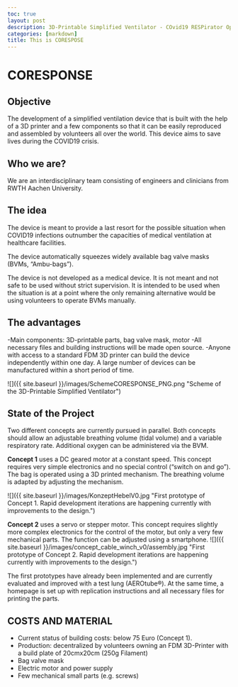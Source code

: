 ```yaml
---
toc: true
layout: post
description: 3D-Printable Simplified Ventilator - COvid19 RESPirator OpeN SourcE
categories: [markdown]
title: This is CORESPOSE
---
```

# CORESPONSE

## Objective

The development of a simplified ventilation device that is built with the help of a 3D printer and a few components so that it can be easily reproduced and assembled by volunteers all over the world. This device aims to save lives during the COVID19 crisis.

## Who we are?

We are an interdisciplinary team consisting of engineers and clinicians from RWTH Aachen University.

## The idea

The device is meant to provide a last resort for the possible situation when COVID19 infections outnumber the capacities of medical ventilation at healthcare facilities.

The device automatically squeezes widely available bag valve masks (BVMs, “Ambu-bags”).

The device is not developed as a medical device. It is not meant and not safe to be used without strict supervision. It is intended to be used when the situation is at a point where the only remaining alternative would be using volunteers to operate BVMs manually.


## The advantages

-Main components: 3D-printable parts, bag valve mask, motor
-All necessary files and building instructions will be made open source. 
-Anyone with access to a standard FDM 3D printer can build the device independently within one day. A large number of devices can be manufactured within a short period of time.

![]({{ site.baseurl }}/images/SchemeCORESPONSE_PNG.png "Scheme of the 3D-Printable Simplified Ventilator")


## State of the Project

Two different concepts are currently pursued in parallel. Both concepts should allow an adjustable breathing volume (tidal volume) and a variable respiratory rate. Additional oxygen can be administered via the BVM.

**Concept 1** uses a DC geared motor at a constant speed. This concept requires very simple electronics and no special control (“switch on and go”). The bag is operated using a 3D printed mechanism. The breathing volume is adapted by adjusting the mechanism.

![]({{ site.baseurl }}/images/KonzeptHebelV0.jpg "First prototype of Concept 1. Rapid development iterations are happening currently with improvements to the design.")


**Concept 2** uses a servo or stepper motor. This concept requires slightly more complex electronics for the control of the motor, but only a very few mechanical parts. The function can be adjusted using a smartphone.
![]({{ site.baseurl }}/images/concept_cable_winch_v0/assembly.jpg "First prototype of Concept 2. Rapid development iterations are happening currently with improvements to the design.")

The first prototypes have already been implemented and are currently evaluated and improved with a test lung (AEROtube®).
At the same time, a homepage is set up with replication instructions and all necessary files for printing the parts.

## COSTS AND MATERIAL

- Current status of building costs: below 75 Euro (Concept 1).
- Production: decentralized by volunteers owning an FDM 3D-Printer with a build plate of 20cmx20cm (250g Filament)
- Bag valve mask
- Electric motor and power supply
- Few mechanical small parts (e.g. screws)
